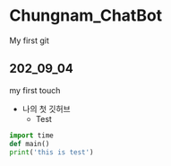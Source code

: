 # Chungnam_ChatBot
My first git
## 202_09_04
my first touch
*  나의 첫 깃허브
    * Test

```python
import time
def main()
print('this is test')